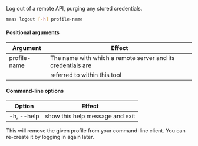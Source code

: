 Log out of a remote API, purging any stored credentials.

```bash
maas logout [-h] profile-name 
```

#### Positional arguments 
| Argument     | Effect                                                      |
|--------------|-------------------------------------------------------------|
| profile-name | The name with which a remote server and its credentials are |
|              | referred to within this tool                               |

#### Command-line options
| Option     | Effect                          |
|------------|---------------------------------|
| -h, --help | show this help message and exit |

This will remove the given profile from your command-line  client.  You can re-create it by logging in again later.

